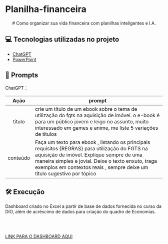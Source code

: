 # Planilha-financeira
</p>


<p align="center">
# Como organizar sua vida financeira com planilhas inteligentes e I.A.


## 💻 Tecnologias utilizadas no projeto

- [ChatGPT](https://chat.openai.com/) 
- [PowerPoint](https://www.microsoft.com/pt-br/microsoft-365/excel)

## 🧠 Prompts


ChatGPT：

|   Ação   | prompt                                                                                                                                                                                                                                                                         |
| :------: | ------------------------------------------------------------------------------------------------------------------------------------------------------------------------------------------------------------------------------------------------------------------------------ |
|  título  | crie um título de um ebook sobre o tema de utilização do fgts na aquisição de imóvel. o e-book é para um público jovem e leigo no assunto, muito interessado em games e anime, me liste 5 variações de títulos                                                        |
| conteúdo | Faça um texto para ebook , listando os principais requisitos {REGRAS} para utilização do FGTS na aquisição de imóvel. Explique sempre de uma maneira simples e jovial. Deixe o texto enxuto, traga exemplos em contextos reais , sempre deixe um título sugestivo por tópico |


## 🛠️ Execução

Dashboard criado no Excel a partir de base de dados fornecida no curso da DIO, além de acréscimo de dados para criação do quadro de Economias.

</p>
<br/><br/>
<p>

[LINK PARA O DASHBOARD AQUI](https://github.com/mmsugimati/Planilha-financeira/blob/main/planilha%20financeira.xlsx)
